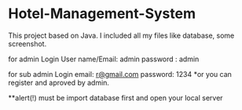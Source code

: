 # Hotel-Management-System
This project based on Java. I included all my files like database, some screenshot.

for admin Login
       User name/Email: admin
       password       : admin
       
for sub admin Login
                  email: r@gmail.com
                  password: 1234
              *or you can register and aproved by admin.
              
              
              
**alert(!)  must be import database first and open your local server
